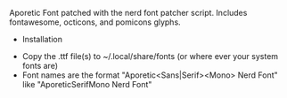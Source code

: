 Aporetic Font patched with the nerd font patcher script. Includes fontawesome, octicons, and pomicons glyphs. 

* Installation
- Copy the .ttf file(s) to ~/.local/share/fonts (or where ever your system fonts are)
- Font names are the format "Aporetic\<Sans|Serif\>\<Mono\> Nerd Font" like "AporeticSerifMono Nerd Font"
